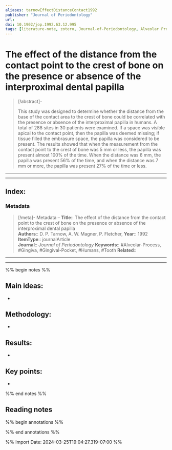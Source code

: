 ```yaml
---
aliases: tarnowEffectDistanceContact1992
publisher: "Journal of Periodontology"
url: 
doi: 10.1902/jop.1992.63.12.995
tags: [literature-note, zotero, Journal-of-Periodontology, Alveolar Process, Gingiva, Gingival Pocket, Humans, Tooth]
---
```


# The effect of the distance from the contact point to the crest of bone on the presence or absence of the interproximal dental papilla

> [!abstract]- 
>  
> This study was designed to determine whether the distance from the base of the contact area to the crest of bone could be correlated with the presence or absence of the interproximal papilla in humans. A total of 288 sites in 30 patients were examined. If a space was visible apical to the contact point, then the papilla was deemed missing; if tissue filled the embrasure space, the papilla was considered to be present. The results showed that when the measurement from the contact point to the crest of bone was 5 mm or less, the papilla was present almost 100% of the time. When the distance was 6 mm, the papilla was present 56% of the time, and when the distance was 7 mm or more, the papilla was present 27% of the time or less.
> 

---
---
## Index:
### Metadata
> [!meta]- Metadata – 
> **Title**:: The effect of the distance from the contact point to the crest of bone on the presence or absence of the interproximal dental papilla  
> **Authors**:: D. P. Tarnow, A. W. Magner, P. Fletcher,
> **Year**:: 1992 
>**ItemType**:: journalArticle  
>**Journal**:: *Journal of Periodontology*
> **Keywords**:: #Alveolar-Process, #Gingiva, #Gingival-Pocket, #Humans, #Tooth
> **Related**:: 

---
---
%% begin notes %%

## Main ideas:
- 
## Methodology:
- 
## Results:
- 
## Key points:
- 
%% end notes %%
## Reading notes
%% begin annotations %%


%% end annotations %%

%% Import Date: 2024-03-25T19:04:27.319-07:00 %%
